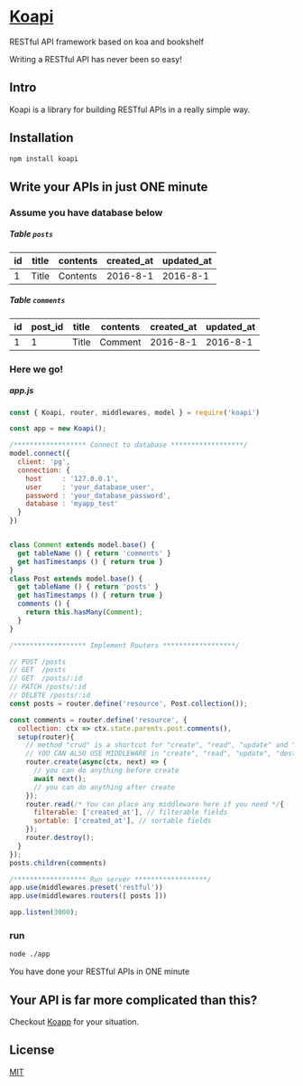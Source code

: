 # [Koapi](http://koapi.github.io/koapi)

RESTful API framework based on koa and bookshelf

Writing a RESTful API has never been so easy!

## Intro
Koapi is a library for building RESTful APIs in a really simple way.

## Installation
```bash
npm install koapi
```

## Write your APIs in just ONE minute

### Assume you have database below

##### Table `posts`
| id | title | contents | created_at | updated_at |
|----|-------|----------|------------|------------|
| 1  | Title | Contents | 2016-8-1   | 2016-8-1   |

##### Table `comments`

| id | post_id | title | contents | created_at | updated_at |
|----|---------|-------|----------|------------|------------|
| 1  | 1       | Title | Comment  | 2016-8-1   | 2016-8-1   |

### Here we go!

##### app.js
```js
const { Koapi, router, middlewares, model } = require('koapi')

const app = new Koapi();

/****************** Connect to database ******************/
model.connect({
  client: 'pg',
  connection: {
    host     : '127.0.0.1',
    user     : 'your_database_user',
    password : 'your_database_password',
    database : 'myapp_test'
  }
})


class Comment extends model.base() {
  get tableName () { return 'comments' }
  get hasTimestamps () { return true }
}
class Post extends model.base() {
  get tableName () { return 'posts' }
  get hasTimestamps () { return true }
  comments () {
    return this.hasMany(Comment);
  }
}

/****************** Implement Routers ******************/

// POST /posts
// GET  /posts
// GET  /posts/:id
// PATCH /posts/:id
// DELETE /posts/:id
const posts = router.define('resource', Post.collection());

const comments = router.define('resource', {
  collection: ctx => ctx.state.parents.post.comments(),
  setup(router){
    // method "crud" is a shortcut for "create", "read", "update" and "destroy"
    // YOU CAN ALSO USE MIDDLEWARE in "create", "read", "update", "destroy"    
    router.create(async(ctx, next) => {
      // you can do anything before create
      await next();
      // you can do anything after create
    });
    router.read(/* You can place any middleware here if you need */{
      filterable: ['created_at'], // filterable fields
      sortable: ['created_at'], // sortable fields
    });        
    router.destroy();
  }
});
posts.children(comments)

/****************** Run server ******************/
app.use(middlewares.preset('restful'))
app.use(middlewares.routers([ posts ]))

app.listen(3000);
```

### run
```bash
node ./app
```

You have done your RESTful APIs in ONE minute

## Your API is far more complicated than this?
Checkout [Koapp](https://github.com/koapi/koapp) for your situation.

## License
[MIT](http://opensource.org/licenses/MIT)
